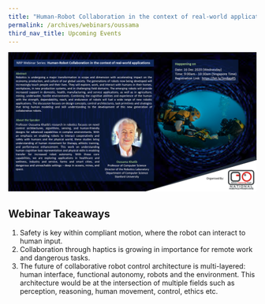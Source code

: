```yaml
---
title: "Human-Robot Collaboration in the context of real-world applications"
permalink: /archives/webinars/oussama
third_nav_title: Upcoming Events
---
```

![Human-Robot Collaboration in the context of real-world applications](/images/webinars/oussama.png)

## Webinar Takeaways
1.  Safety is key within compliant motion, where the robot can interact to human input.
2. Collaboration through haptics is growing in importance for remote work and dangerous tasks.
3. The future of collaborative robot control architecture is multi-layered: human interface, functional autonomy, robots and the environment. This architecture would be at the intersection of multiple fields such as perception, reasoning, human movement, control, ethics etc.